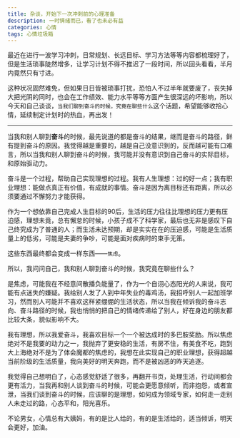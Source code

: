 ```yaml
---
title: 杂谈，开始下一次冲刺前的心理准备
description: 一时情绪而已，看了也未必有益
categories: 心情
tags: 心情垃圾箱
---
```

最近在进行一波学习冲刺，日常规划、长远目标、学习方法等等内容都梳理好了，但是生活琐事陡然增多，让学习计划不得不推迟了一段时间，所以回头看看，半月内竟然只有寸进。

这种状况固然难免，但如果日日皆被琐事打扰，恐怕人不过半年就要废了，丧失掉大把光阴的同时，也会在工作绩效、能力水平等等方面产生很深远的坏影响，所以今天和自己谈谈，`当我们聊到奋斗的时候，究竟在聊些什么`这个话题，希望能够收拾心情，延续制定计划时的热血，再出发！

-------

当我和别人聊到**奋斗**的时候，最先说道的都是奋斗的结果，继而是奋斗的路径，鲜有提到奋斗的原因。我觉得越是重要的，越是自己没意识到的，反而越可能有口难言，所以当我和别人聊到奋斗的时候，我可能并没有意识到自己奋斗的实际目标，和原始驱动力。

奋斗是一个过程，帮助自己实现理想的过程。我有人生理想：过的好一点；我有职业理想：能做点真正有价值，有成就的事情。奋斗是因为离目标还有距离，所以必须要通过不懈努力才能获得。

作为一个想依靠自己完成人生目标的90后，生活的压力往往比理想的压力更有压迫感，理想未竟，总有懈怠的时候，小孩子成不了科学家，最后也无非是感叹下自己终究成为了普通的人；而生活未达预期，却是实实在在的压迫感，可能是生活质量上的低劣，可能是夫妻的争吵，可能是面对疾病时的束手无策。

这些东西最终都会变成一样东西——`焦虑`。

所以，我问问自己，我和别人聊到奋斗的时候，我究竟在聊些什么？

是焦虑，可能我在不经意间散播负能量了，作为一个自诩心态阳光的人来说，我可能有点迷失的嫌疑。我给别人发了人到中年失业的毒鸡汤，我招呼别人一起加班学习，然而别人可能并不喜欢这样紧绷绷的生活状态，所以当我在倾诉我的奋斗志向、奋斗路径的时候，我也悄悄的把自己的情绪传递给了别人，好在身边的朋友都比较大条，貌似影响不大。

我有理想，所以我爱奋斗，我喜欢目标一个一个被达成时的多巴胺奖励。所以焦虑绝对不是我要的动力之一，我抛弃了更安稳的生活，有房不住，有美食不吃，跑到大上海绝对不是为了体会魔都的焦虑的，我想在此实现自己的职业理想，获得超越当前阶级的生活质量，我向美好的明天奔跑，而不是被凶恶的昨天追逐。

我觉得自己想明白了，心态感觉舒适了很多，再翻开书页，处理生活，行动间都会更有活力，当我再和别人谈到奋斗的时候，可能会更愿意倾听，而非抱怨，或者宣泄，当我们谈到奋斗的时候，应该聊的是理想，如何成为领域专家，如何走一走别人未走过的路，心态平和，阳光喜乐。

不论男女，心情总有大姨妈，有的是比人给的，有的是生活给的，适当倾诉，明天会更好，加油。